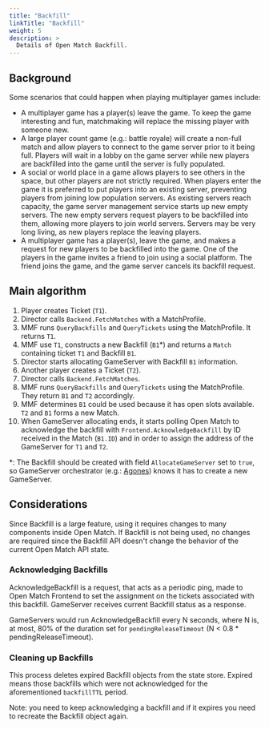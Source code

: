 ```yaml
---
title: "Backfill"
linkTitle: "Backfill"
weight: 5
description: >
  Details of Open Match Backfill.
---
```


## Background

Some scenarios that could happen when playing multiplayer games include:

* A multiplayer game has a player(s) leave the game. To keep the game interesting and fun, matchmaking will replace the missing player with someone new.
* A large player count game (e.g.: battle royale) will create a non-full match and allow players to connect to the game server prior to it being full. Players will wait in a lobby on the game server while new players are backfilled into the game until the server is fully populated.
* A social or world place in a game allows players to see others in the space, but other players are not strictly required. When players enter the game it is preferred to put players into an existing server, preventing players from joining low population servers. As existing servers reach capacity, the game server management service starts up new empty servers. The new empty servers request players to be backfilled into them, allowing more players to join world servers. Servers may be very long living, as new players replace the leaving players.
* A multiplayer game has a player(s), leave the game, and makes a request for new players to be backfilled into the game. One of the players in the game invites a friend to join using a social platform. The friend joins the game, and the game server cancels its backfill request.

## Main algorithm

1. Player creates Ticket (`T1`).
2. Director calls `Backend.FetchMatches` with a MatchProfile.
3. MMF runs `QueryBackfills` and `QueryTickets` using the MatchProfile. It returns `T1`.
4. MMF use `T1`, constructs a new Backfill (`B1`*) and returns a `Match` containing ticket `T1` and Backfill `B1`.
5. Director starts allocating GameServer with Backfill `B1` information.
6. Another player creates a Ticket (`T2`).
7. Director calls `Backend.FetchMatches`.
8. MMF runs `QueryBackfills` and `QueryTickets` using the MatchProfile. They return `B1` and `T2` accordingly.
9. MMF determines `B1` could be used because it has open slots available. `T2` and `B1` forms a new Match.
10. When GameServer allocating ends, it starts polling Open Match to acknowledge the backfill with `Frontend.AcknowledgeBackfill` by ID received in the Match (`B1.ID`) and in order to assign the address of the GameServer for `T1` and `T2`.

*: The Backfill should be created with field `AllocateGameServer` set to `true`, so GameServer orchestrator (e.g.: [Agones](https://agones.dev/site/)) knows it has to create a new GameServer.

## Considerations

Since Backfill is a large feature, using it requires changes to many components inside Open Match.
If Backfill is not being used, no changes are required since the Backfill API doesn't change 
the behavior of the current Open Match API state.

### Acknowledging Backfills

AcknowledgeBackfill is a request, that acts as a periodic ping, made to Open Match Frontend to set the assignment on the tickets associated with this backfill.
GameServer receives current Backfill status as a response.

GameServers would run AcknowledgeBackfill every N seconds, where N is, at most, 80% of the duration set for `pendingReleaseTimeout` (N < 0.8 * pendingReleaseTimeout).

### Cleaning up Backfills

This process deletes expired Backfill objects from the state store. Expired means those backfills which were not acknowledged for the aforementioned `backfillTTL` period.

Note: you need to keep acknowledging a backfill and if it expires you need to recreate the Backfill object again.
